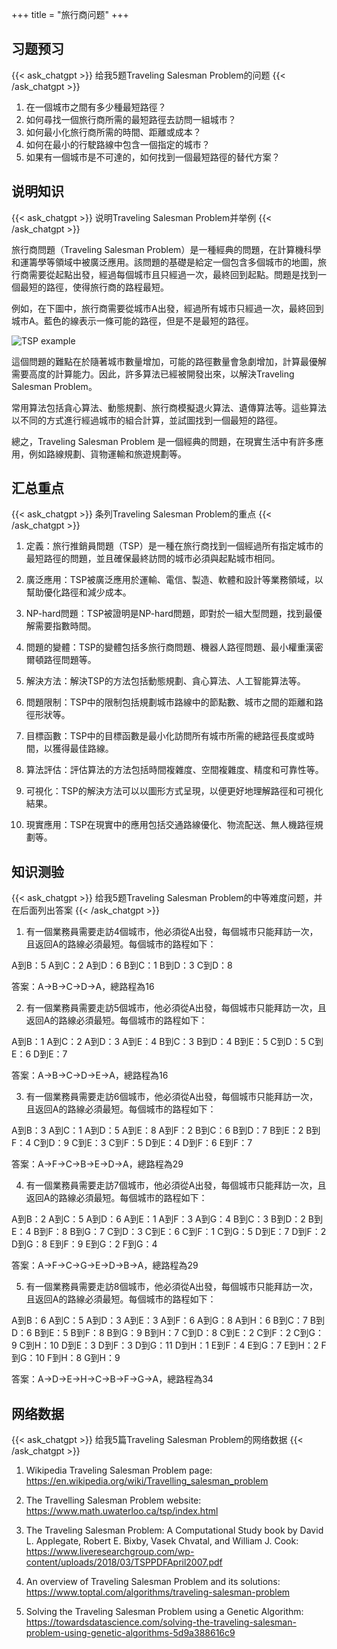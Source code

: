 +++
title = "旅行商问题"
+++
## 习题预习
{{< ask_chatgpt >}}
给我5题Traveling Salesman Problem的问题
{{< /ask_chatgpt >}}

1. 在一個城市之間有多少種最短路徑？
2. 如何尋找一個旅行商所需的最短路徑去訪問一組城市？
3. 如何最小化旅行商所需的時間、距離或成本？
4. 如何在最小的行駛路線中包含一個指定的城市？
5. 如果有一個城市是不可達的，如何找到一個最短路徑的替代方案？   

## 说明知识
{{< ask_chatgpt >}}
说明Traveling Salesman Problem并举例
{{< /ask_chatgpt >}}



旅行商問題（Traveling Salesman Problem）是一種經典的問題，在計算機科學和運籌學等領域中被廣泛應用。該問題的基礎是給定一個包含多個城市的地圖，旅行商需要從起點出發，經過每個城市且只經過一次，最終回到起點。問題是找到一個最短的路徑，使得旅行商的路程最短。

例如，在下圖中，旅行商需要從城市A出發，經過所有城市只經過一次，最終回到城市A。藍色的線表示一條可能的路徑，但是不是最短的路徑。

![TSP example](https://cdn-images-1.medium.com/max/1600/0*Iq3vv5p5m5C6U63J.gif)

這個問題的難點在於隨著城市數量增加，可能的路徑數量會急劇增加，計算最優解需要高度的計算能力。因此，許多算法已經被開發出來，以解決Traveling Salesman Problem。

常用算法包括貪心算法、動態規劃、旅行商模擬退火算法、遺傳算法等。這些算法以不同的方式進行經過城市的組合計算，並試圖找到一個最短的路徑。

總之，Traveling Salesman Problem 是一個經典的問題，在現實生活中有許多應用，例如路線規劃、貨物運輸和旅遊規劃等。   

## 汇总重点
{{< ask_chatgpt >}}
条列Traveling Salesman Problem的重点
{{< /ask_chatgpt >}}



1. 定義：旅行推銷員問題（TSP）是一種在旅行商找到一個經過所有指定城市的最短路徑的問題，並且確保最終訪問的城市必須與起點城市相同。

2. 廣泛應用：TSP被廣泛應用於運輸、電信、製造、軟體和設計等業務領域，以幫助優化路徑和減少成本。

3. NP-hard問題：TSP被證明是NP-hard問題，即對於一組大型問題，找到最優解需要指數時間。

4. 問題的變體：TSP的變體包括多旅行商問題、機器人路徑問題、最小權重漢密爾頓路徑問題等。

5. 解決方法：解決TSP的方法包括動態規劃、貪心算法、人工智能算法等。

6. 問題限制：TSP中的限制包括規劃城市路線中的節點數、城市之間的距離和路徑形狀等。

7. 目標函數：TSP中的目標函數是最小化訪問所有城市所需的總路徑長度或時間，以獲得最佳路線。

8. 算法評估：評估算法的方法包括時間複雜度、空間複雜度、精度和可靠性等。

9. 可視化：TSP的解決方法可以以圖形方式呈現，以便更好地理解路徑和可視化結果。

10. 現實應用：TSP在現實中的應用包括交通路線優化、物流配送、無人機路徑規劃等。   

## 知识测验
{{< ask_chatgpt >}}
给我5题Traveling Salesman Problem的中等难度问题，并在后面列出答案
{{< /ask_chatgpt >}}



1. 有一個業務員需要走訪4個城市，他必須從A出發，每個城市只能拜訪一次，且返回A的路線必須最短。每個城市的路程如下：

A到B：5
A到C：2
A到D：6
B到C：1
B到D：3
C到D：8

答案：A->B->C->D->A，總路程為16

2. 有一個業務員需要走訪5個城市，他必須從A出發，每個城市只能拜訪一次，且返回A的路線必須最短。每個城市的路程如下：

A到B：1
A到C：2
A到D：3
A到E：4
B到C：3
B到D：4
B到E：5
C到D：5
C到E：6
D到E：7

答案：A->B->C->D->E->A，總路程為16

3. 有一個業務員需要走訪6個城市，他必須從A出發，每個城市只能拜訪一次，且返回A的路線必須最短。每個城市的路程如下：

A到B：3
A到C：1
A到D：5
A到E：8
A到F：2
B到C：6
B到D：7
B到E：2
B到F：4
C到D：9
C到E：3
C到F：5
D到E：4
D到F：6
E到F：7

答案：A->F->C->B->E->D->A，總路程為29

4. 有一個業務員需要走訪7個城市，他必須從A出發，每個城市只能拜訪一次，且返回A的路線必須最短。每個城市的路程如下：

A到B：2
A到C：5
A到D：6
A到E：1
A到F：3
A到G：4
B到C：3
B到D：2
B到E：4
B到F：8
B到G：7
C到D：3
C到E：6
C到F：1
C到G：5
D到E：7
D到F：2
D到G：8
E到F：9
E到G：2
F到G：4

答案：A->F->C->G->E->D->B->A，總路程為29

5. 有一個業務員需要走訪8個城市，他必須從A出發，每個城市只能拜訪一次，且返回A的路線必須最短。每個城市的路程如下：

A到B：6
A到C：5
A到D：3
A到E：3
A到F：6
A到G：8
A到H：6
B到C：7
B到D：6
B到E：5
B到F：8
B到G：9
B到H：7
C到D：8
C到E：2
C到F：2
C到G：9
C到H：10
D到E：3
D到F：3
D到G：11
D到H：1
E到F：4
E到G：7
E到H：2
F到G：10
F到H：8
G到H：9

答案：A->D->E->H->C->B->F->G->A，總路程為34   

## 网络数据
{{< ask_chatgpt >}}
给我5篇Traveling Salesman Problem的网络数据
{{< /ask_chatgpt >}}



1. Wikipedia Traveling Salesman Problem page: 
https://en.wikipedia.org/wiki/Travelling_salesman_problem 

2. The Travelling Salesman Problem website: 
https://www.math.uwaterloo.ca/tsp/index.html 

3. The Traveling Salesman Problem: A Computational Study book by David L. Applegate, Robert E. Bixby, Vasek Chvatal, and William J. Cook: 
https://www.liveresearchgroup.com/wp-content/uploads/2018/03/TSPPDFApril2007.pdf 

4. An overview of Traveling Salesman Problem and its solutions: 
https://www.toptal.com/algorithms/traveling-salesman-problem 

5. Solving the Traveling Salesman Problem using a Genetic Algorithm: 
https://towardsdatascience.com/solving-the-traveling-salesman-problem-using-genetic-algorithms-5d9a388616c9   

